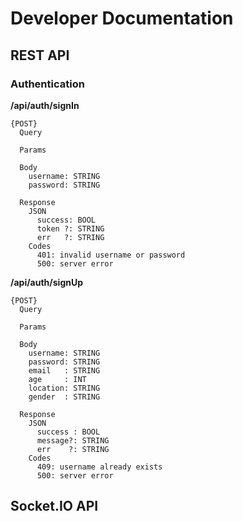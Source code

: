 # Developer Documentation

## REST API

### Authentication

**/api/auth/signIn**

```plaintext
{POST}
  Query

  Params

  Body
    username: STRING
    password: STRING

  Response
    JSON
      success: BOOL
      token ?: STRING
      err   ?: STRING
    Codes
      401: invalid username or password
      500: server error
```

**/api/auth/signUp**

```plaintext
{POST}
  Query

  Params

  Body
    username: STRING
    password: STRING
    email   : STRING
    age     : INT
    location: STRING
    gender  : STRING

  Response
    JSON
      success : BOOL
      message?: STRING
      err    ?: STRING
    Codes
      409: username already exists
      500: server error
```

## Socket.IO API
